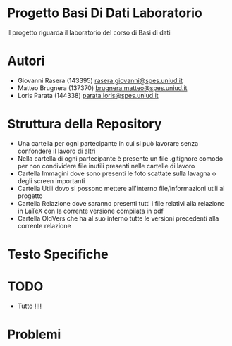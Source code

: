 # Progetto Basi Di Dati Laboratorio
Il progetto riguarda il laboratorio del corso di Basi di dati

# Autori
- Giovanni Rasera (143395) rasera.giovanni@spes.uniud.it
- Matteo Brugnera (137370) brugnera.matteo@spes.uniud.it
- Loris Parata (144338) parata.loris@spes.uniud.it

# Struttura della Repository
- Una cartella per ogni partecipante in cui si può lavorare senza confondere il lavoro di altri
- Nella cartella di ogni partecipante è presente un file .gitignore comodo per non condividere file inutili presenti nelle cartelle di lavoro 
- Cartella Immagini dove sono presenti le foto scattate sulla lavagna o degli screen importanti
- Cartella Utili dovo si possono mettere all'interno file/informazioni utili al progetto
- Cartella Relazione dove saranno presenti tutti i file relativi alla relazione in LaTeX con la corrente versione compilata in pdf
- Cartella OldVers che ha al suo interno tutte le versioni precedenti alla corrente relazione 

# Testo Specifiche
# TODO
- Tutto !!!!
# Problemi

